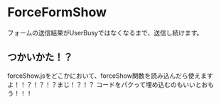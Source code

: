 # ForceFormShow
フォームの送信結果がUserBusyではなくなるまで、送信し続けます。

## つかいかた！？
forceShow.jsをどこかにおいて、forceShow関数を読み込んだら使えますよ！！？！？！？まじ！？！？
コードをパクって埋め込むのもいいとおもう！！！
